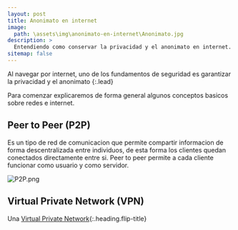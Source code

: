 ```yaml
---
layout: post
title: Anonimato en internet
image: 
  path: \assets\img\anonimato-en-internet\Anonimato.jpg
description: >
  Entendiendo como conservar la privacidad y el anonimato en internet.
sitemap: false
---
```


Al navegar por internet, uno de los fundamentos de seguridad es garantizar la privacidad y el anonimato 
{:.lead}

Para comenzar explicaremos de forma general algunos conceptos basicos sobre redes e internet.

## Peer to Peer (P2P)

Es un tipo de red de comunicacion que permite compartir informacion de forma descentralizada entre individuos, de esta forma los clientes quedan conectados directamente entre si. Peer to peer permite a cada cliente funcionar como usuario y como servidor.

![P2P.png](https://wh04m1r00t.github.io/assets/img/anonimato-en-internet/P2P.png "Imagen de ejemplo grande")






## Virtual Private Network (VPN)

Una [Virtual Private Network](2022-10-23-virtual-private-network.md){:.heading.flip-title} 


<!-- ## Proxy

[Proxy](2022-10-23-proxy.md){:.heading.flip-title} -->


<!-- ## Red TOR -->


